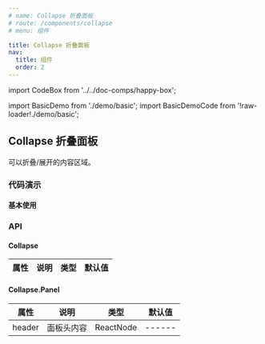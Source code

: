 ```yaml
---
# name: Collapse 折叠面板
# route: /components/collapse
# menu: 组件

title: Collapse 折叠面板
nav:
  title: 组件
  order: 2
---
```


import CodeBox from '../../doc-comps/happy-box';

import BasicDemo from './demo/basic';
import BasicDemoCode from '!raw-loader!./demo/basic';

## Collapse 折叠面板

可以折叠/展开的内容区域。

### 代码演示

#### 基本使用

<!-- <CodeBox code={BasicDemoCode} title="" desc="">
  <BasicDemo></BasicDemo>
</CodeBox> -->
<code src="./demo/basic.tsx"></code>

### API

#### Collapse
| 属性 | 说明 | 类型 | 默认值 |
| ---- | ---- | ---- | ------ |

#### Collapse.Panel
| 属性 | 说明 | 类型 | 默认值 |
| ---- | ---- | ---- | ------ |
| header | 面板头内容 | ReactNode | ------ |